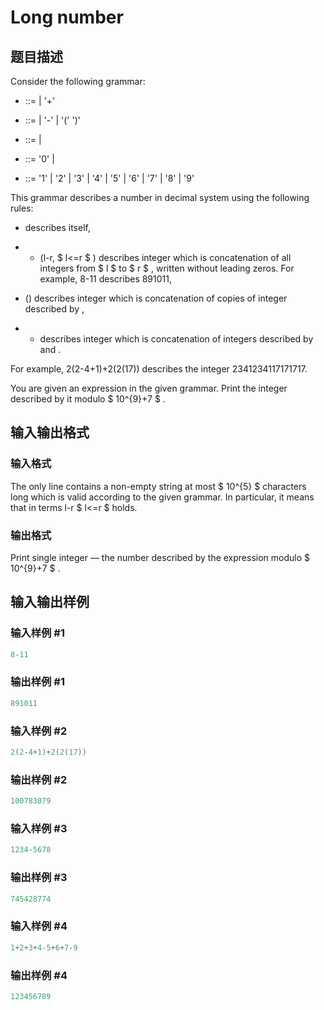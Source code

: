 # Long number

## 题目描述

Consider the following grammar:

-  ::=  |  '+' 

-  ::=  |  '-'  |  '('  ')'

-  ::=  |  

-  ::= '0' | 

-  ::= '1' | '2' | '3' | '4' | '5' | '6' | '7' | '8' | '9'

This grammar describes a number in decimal system using the following rules:

-  describes itself,

- - (l-r, $ l<=r $ ) describes integer which is concatenation of all integers from $ l $ to $ r $ , written without leading zeros. For example, 8-11 describes 891011,

- () describes integer which is concatenation of  copies of integer described by ,

- + describes integer which is concatenation of integers described by  and .

For example, 2(2-4+1)+2(2(17)) describes the integer 2341234117171717.

You are given an expression in the given grammar. Print the integer described by it modulo $ 10^{9}+7 $ .

## 输入输出格式

### 输入格式

The only line contains a non-empty string at most $ 10^{5} $ characters long which is valid according to the given grammar. In particular, it means that in terms l-r $ l<=r $ holds.

### 输出格式

Print single integer — the number described by the expression modulo $ 10^{9}+7 $ .

## 输入输出样例

### 输入样例 #1

```cpp
8-11

```
### 输出样例 #1

```cpp
891011

```
### 输入样例 #2

```cpp
2(2-4+1)+2(2(17))

```
### 输出样例 #2

```cpp
100783079

```
### 输入样例 #3

```cpp
1234-5678

```
### 输出样例 #3

```cpp
745428774

```
### 输入样例 #4

```cpp
1+2+3+4-5+6+7-9

```
### 输出样例 #4

```cpp
123456789

```
